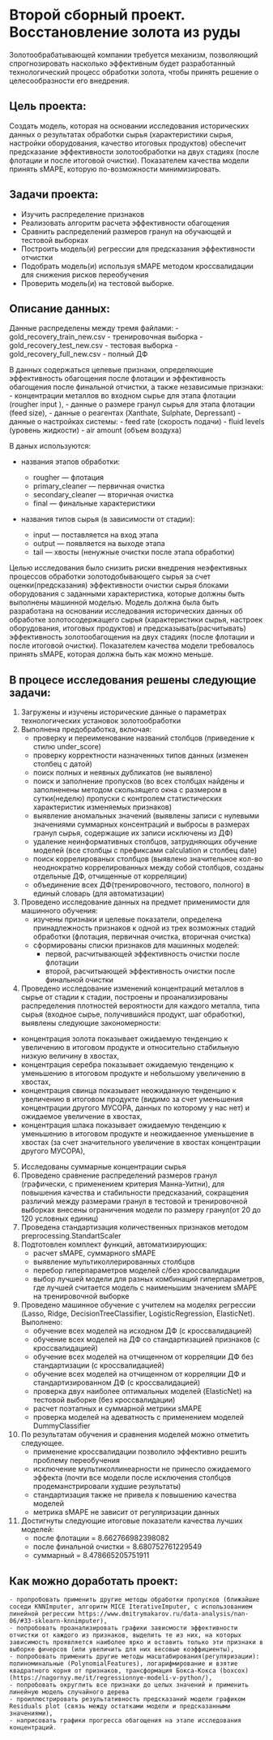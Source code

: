 # Второй сборный проект. Восстановление золота из руды 
Золотообрабатывающей компании требуется механизм, позволяющий спрогнозировать насколько эффективным будет разработанный технологический процесс обработки золота, чтобы принять решение о целесообразности его внедрения.

##  Цель проекта:
Создать модель, которая на основании исследования исторических данных о результатах обработки сырья (характеристики сырья, настройки оборудования, качество итоговых продуктов) обеспечит предсказание эффективности золотообработки на двух стадиях (после флотации и после итоговой очистки). Показателем качества модели принять sMAPE, которую по-возможности минимизировать.

##  Задачи проекта:
- Изучить распределение признаков
- Реализовать алгоритм расчета эффективности обагощения
- Сравнить распределений размеров гранул на обучающей и тестовой выборках
- Построить модель(и) регрессии для предсказания эффективности отчистки 
- Подобрать модель(и) используя sMAPE методом кроссвалидации для снижения рисков переобучения
- Проверить модель(и) на тестовой выборке.

##  Описание данных:
Данные распределены между тремя файлами:
    - gold_recovery_train_new.csv - тренировочная выборка
    - gold_recovery_test_new.csv - тестовая выборка
    - gold_recovery_full_new.csv - полный ДФ

В данных содержаться целевые признаки, определяющие эффективность обагощения после флотации и эффективность обагощения после финальной отчистки, а также  независимые признаки:
    - концентрации металлов во входном сырье для этапа флотации (rougher input ),
    - данные о размере гранул сырья для этапа флотации (feed size),
    - данные о реагентах (Xanthate, Sulphate, Depressant)
    - данные о настройках системы:
        - feed rate (скорость подачи)
        - fluid levels (уровень жидкости)
        - air amount (объем воздуха)

В даных используются:
 - названия этапов обработки:
    - rougher — флотация
    - primary_cleaner — первичная очистка
    - secondary_cleaner — вторичная очистка
    - final — финальные характеристики

- названия типов сырья (в зависимости от стадии):
    - input — поставляется на вход этапа
    - output — появляется на выходе этапа
    - tail — хвосты (ненужные очистки после этапа обработки)

Целью исследования было снизить риски внедрения неэфективных процессов обработки золотодобывающего сырья за счет оценки(предсказания) эффективности очистки сырья блоками оборудования с заданными характеристика, которые должны быть выполнены машинной моделью. Модель должна была быть разработана на основании исследования исторических данных об обработке золотосодержащего сырья (характеристики сырья, настроек оборудования, итоговых продуктов) и предсказывать(расчитывать) эффективность золотообагощения на двух стадиях (после флотации и после итоговой очистки). Показателем качества модели требовалось принять sMAPE, которая должна быть как можно меньше.

## В процесе исследования решены следующие задачи:
1. Загружены и изучены исторические данные о параметрах технологических установок золотообработки
2. Выполнена предобработка, включая:
    - проверку и переименование названий столбцов (приведение к стилю under_score)
    - проверку корректности назначенных типов данных (изменен столбец с датой)
    - поиск полных и неявных дубликатов (не выявлено)
    - поиск и заполнение пропусков (во всех столбцах найдены и заполненены методом скользящего окна с размером в сутки(неделю) пропуски c контролем статистических характеристик изменяемых признаков)
    - выявление аномальных значений (выявлены записи с нулевыми значениями суммарных консентраций и выбросы в размерах гранул сырья, содержащие их записи исключены из ДФ)
    - удаление неинформативных столбцов, затрудняющих обучение моделей (все столбцы с префиксами calculation и столбец date)
    - поиск коррелированых столбцов (выявлено значительное кол-во неоднократно коррелированных между собой столбцов, созданы отдельные ДФ, отчищенные от корреляции)
    - объединение всех ДФ(тренировочного, тестового, полного) в единый словарь (для автоматизации)
3. Проведено исследование данных на предмет применимости для машинного обучения:
    - изучены признаки и целевые показатели, определена принадлежность признаков к одной из трех возможных стадий обработки (флотация, первичная очистка, вторичная очистка)
    - сформированы списки признаков для машинных моделей:
        - первой, расчитывающей эффективность очистки после флотации
        - второй, расчитыающей эффективность очистки после финальной очистки
4. Проведено исследование изменений концентраций металлов в сырье от стадии к стадии, построены и проанализированы распределения плотностей вероятности для каждого металла, типа сырья (входное сырье, получившийся продукт, шаг обработки), выявлены следующие закономерности:
- концентрация золота показывает ожидаемую тенденцию к увеличению в итоговом продукте и относительно стабильную низкую величину в хвостах,
- концентрация серебра показывает ожидаемую тенденцию к уменьшению в итоговом продукте и небольшому увеличению в хвостах,
- концентрация свинца показывает неожиданную тенденцию к увеличению в итоговом продукте (видимо за счет уменьшения концентрации другого МУСОРА, данных по которому у нас нет) и ожидаемое увеличение в хвостах,
- концентрация шлака показывает ожидаемую тенденцию к уменьшению в итоговом продукте и неожидаенное уменьшение в хвостах (за счет значительного увеличение в хвостах концентрации другого МУСОРА),
5. Исследованы суммарные концентрации сырья
6. Проведено сравнение распределений размеров гранул (графически, с применением критерия Манна-Уитни), для повышения качества и стабильности предсказаний, сокращения различий между размерами гранул в тестовой и тренировочной выборках внесены ограничения модели по размеру гранул(от 20 до 120 условных единиц)
7. Проведена стандартизация количественных признаков методом preprocessing.StandartScaler
8. Подтотовлен комплект функций, автоматизирующих:
    - расчет sMAPE, суммарного sMAPE
    - выявление мультиколлерированных столбцов
    - перебор гиперпараметров моделей с/без кроссвалидации
    - выбор лучшей модели для разных комбинаций гиперпараметров, где лучшей считается модель с наименьшим значением sMAPE на тренировочной выборке
9. Проведено машинное обучение с учителем на моделях регрессии (Lasso, Ridge, DecisionTreeClassifier, LogisticRegression, ElasticNet). Выполнено:
    - обучение всех моделей на исходном ДФ (с кроссвалидацией)
    - обучение всех моделей на ДФ со стандартизацией признаков (с кроссвалидацией)
    - обучение всех моделей на отчищенном от корреляции ДФ без стандартизации (с кроссвалидацией)
    - обучение всех моделей на отчищенном от корреляции ДФ и стандартизированном ДФ (с кроссвалидацией)
    - проверка двух наиболее оптимальных моделей (ElasticNet) на тестовой выборке (без кроссвалидации)
    - расчет поэтапных и суммарной метрики sMAPE
    - проверка моделей на адеватность с применением моделей DummyClassifier
10. По результатам обучения и сравнения моделей можно отметить следующее.
    - применение кроссвалидации позволило эффективно решить проблему переобучения
    - исключение мультиколлинеарности не принесло ожидаемого эффекта (почти все модели после исключения столбцов продеманстрировали худшие результаты)
    - стандартизация также не привела к повышению качества моделей
    - метрика sMAPE не зависит от регуляризации данных
11. Достигнуты следующие итоговые показатели качества лучших моделей:
    - после флотации = 8.662766982398082
    - после финальной очистки = 8.680752761229549
    - суммарный = 8.478665205751911

## Как можно доработать проект:
    - пропробовать применить другие методы обработки пропусков (ближайшие соседи KNNImputer, алгоритм MICE IterativeImputer, c использованием линейной регрессии https://www.dmitrymakarov.ru/data-analysis/nan-06/#33-sklearn-knnimputer),
    - попробовать проанализировать графики зависмости эффективности отчистки от каждого из признаков, выделить те из них, на которых зависимость проявляется наиболее ярко и оставить только эти признаки в выборке фичерсов (или увеличить для них весовые коэффициенты),
    - попробовать применить другие методы масштабирования(регуляризации): полиноминальные (PolynomialFeatures), логарифмирование и взятие квадратного корня от признаков, трансформация Бокса-Кокса (boxcox) (https://nagornyy.me/it/regressionnye-modeli-v-python/),
    - попробовать округлить все признаки до целых значений и применить линейную модель случайного дерева
    - проиллюстрировать результативность предсказаний модели графиком Residuals plot (связь между остатками модели и предсказанными значениями),
    - наприсовать графики прогресса обагощения на этапе исследования концентраций.
